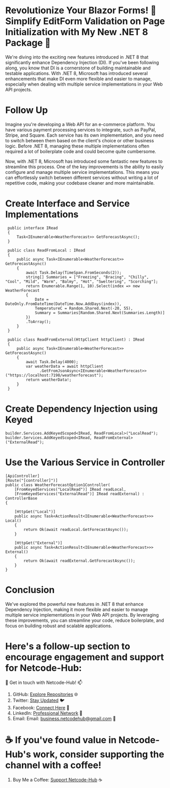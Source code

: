 # Revolutionize Your Blazor Forms! 🚀 Simplify EditForm Validation on Page Initialization with My New .NET 8 Package 🌟
We're diving into the exciting new features introduced in .NET 8 that significantly enhance Dependency Injection (DI). If you've been following along, you know that DI is a cornerstone of building maintainable and testable applications. With .NET 8, Microsoft has introduced several enhancements that make DI even more flexible and easier to manage, especially when dealing with multiple service implementations in your Web API projects.

# Follow Up
Imagine you're developing a Web API for an e-commerce platform. You have various payment processing services to integrate, such as PayPal, Stripe, and Square. Each service has its own implementation, and you need to switch between them based on the client's choice or other business logic. Before .NET 8, managing these multiple implementations often required a lot of boilerplate code and could become quite cumbersome.

Now, with .NET 8, Microsoft has introduced some fantastic new features to streamline this process. One of the key improvements is the ability to easily configure and manage multiple service implementations. This means you can effortlessly switch between different services without writing a lot of repetitive code, making your codebase cleaner and more maintainable.

# Create Interface and Service Implementations
     public interface IRead
     {
         Task<IEnumerable<WeatherForecast>> GetForecastAsync();
     }

     public class ReadFromLocal : IRead
     {
         public async Task<IEnumerable<WeatherForecast>> GetForecastAsync()
         {
             await Task.Delay(TimeSpan.FromSeconds(2));
             string[] Summaries = ["Freezing", "Bracing", "Chilly", "Cool", "Mild", "Warm", "Balmy", "Hot", "Sweltering", "Scorching"];
             return Enumerable.Range(1, 10).Select(index => new WeatherForecast
             {
                 Date = DateOnly.FromDateTime(DateTime.Now.AddDays(index)),
                 TemperatureC = Random.Shared.Next(-20, 55),
                 Summary = Summaries[Random.Shared.Next(Summaries.Length)]
             })
             .ToArray();
         }
     }

     public class ReadFromExternal(HttpClient httpClient) : IRead
     {
         public async Task<IEnumerable<WeatherForecast>> GetForecastAsync()
         {
             await Task.Delay(4000);
             var weatherData = await httpClient
                   .GetFromJsonAsync<IEnumerable<WeatherForecast>>("https://localhost:7198/weatherforecast");
             return weatherData!;
         }
     }

# Create Dependency Injection using Keyed
    builder.Services.AddKeyedScoped<IRead, ReadFromLocal>("LocalRead");
    builder.Services.AddKeyedScoped<IRead, ReadFromExternal>("ExternalRead");

# Use the Various Service in Controller
    [ApiController]
    [Route("[controller]")]
    public class WeatherForecastOption1Controller(
        [FromKeyedServices("LocalRead")] IRead readLocal,
        [FromKeyedServices("ExternalRead")] IRead readExternal) : ControllerBase
    {
    
        [HttpGet("Local")]
        public async Task<ActionResult<IEnumerable<WeatherForecast>>> Local()
        {
            return Ok(await readLocal.GetForecastAsync());
        }
    
        [HttpGet("External")]
        public async Task<ActionResult<IEnumerable<WeatherForecast>>> External()
        {
            return Ok(await readExternal.GetForecastAsync());
        }
    }

# Conclusion
We've explored the powerful new features in .NET 8 that enhance Dependency Injection, making it more flexible and easier to manage multiple service implementations in your Web API projects. By leveraging these improvements, you can streamline your code, reduce boilerplate, and focus on building robust and scalable applications.

# Here's a follow-up section to encourage engagement and support for Netcode-Hub:
🌟 Get in touch with Netcode-Hub! 📫
1. GitHub: [Explore Repositories](https://github.com/Netcode-Hub/Netcode-Hub) 🌐
2. Twitter: [Stay Updated](https://twitter.com/NetcodeHub) 🐦
3. Facebook: [Connect Here](https://web.facebook.com/NetcodeHub) 📘
4. LinkedIn: [Professional Network](https://www.linkedin.com/in/netcode-hub-90b188258/) 🔗
5. Email: Email: [business.netcodehub@gmail.com](mailto:business.netcodehub@gmail.com) 📧
   
# ☕️ If you've found value in Netcode-Hub's work, consider supporting the channel with a coffee!
1. Buy Me a Coffee: [Support Netcode-Hub](https://www.buymeacoffee.com/NetcodeHub) ☕️
